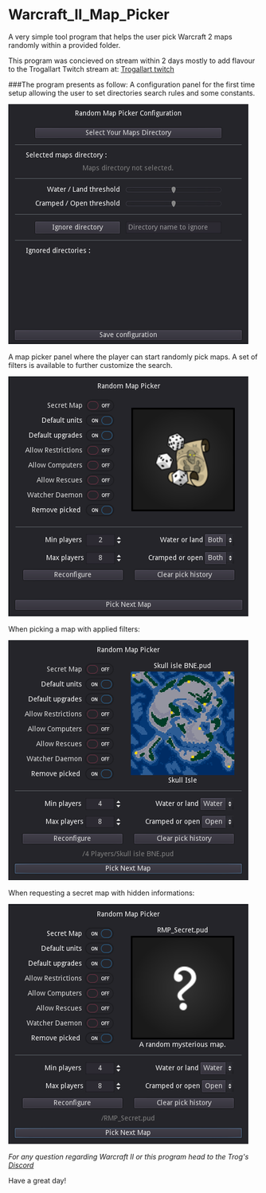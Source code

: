 # Warcraft_II_Map_Picker
A very simple tool program that helps the user pick Warcraft 2 maps randomly within a provided folder.

This program was concieved on stream within 2 days mostly to add flavour to the Trogallart Twitch stream at:
[Trogallart twitch](twitch.tv/trogallart)

###The program presents as follow:
A configuration panel for the first time setup allowing the user to set directories search rules and some constants.

![Configuration view](./images/previews/configuration_panel_preview.png)

A map  picker panel where the player can start randomly pick maps.
A set of filters is available to further customize the search.

![No maps picked view](./images/previews/map_picker_panel_preview.png)

When picking a map with applied filters:

![Map picked view](./images/previews/map_picker_panel_preview_2.png)

When requesting a secret map with hidden informations:

![Secret map picked view](./images/previews/map_picker_panel_preview_3.png)

*For any question regarding Warcraft II or this program head to the Trog's [Discord](https://discord.com/invite/ADt3TgFuV7)*

Have a great day!
